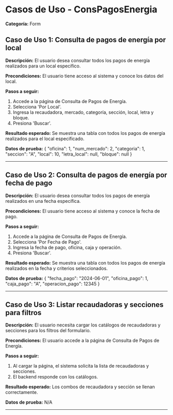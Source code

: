 # Casos de Uso - ConsPagosEnergia

**Categoría:** Form

## Caso de Uso 1: Consulta de pagos de energía por local

**Descripción:** El usuario desea consultar todos los pagos de energía realizados para un local específico.

**Precondiciones:**
El usuario tiene acceso al sistema y conoce los datos del local.

**Pasos a seguir:**
1. Accede a la página de Consulta de Pagos de Energía.
2. Selecciona 'Por Local'.
3. Ingresa la recaudadora, mercado, categoría, sección, local, letra y bloque.
4. Presiona 'Buscar'.

**Resultado esperado:**
Se muestra una tabla con todos los pagos de energía realizados para el local especificado.

**Datos de prueba:**
{ "oficina": 1, "num_mercado": 2, "categoria": 1, "seccion": "A", "local": 10, "letra_local": null, "bloque": null }

---

## Caso de Uso 2: Consulta de pagos de energía por fecha de pago

**Descripción:** El usuario desea consultar todos los pagos de energía realizados en una fecha específica.

**Precondiciones:**
El usuario tiene acceso al sistema y conoce la fecha de pago.

**Pasos a seguir:**
1. Accede a la página de Consulta de Pagos de Energía.
2. Selecciona 'Por Fecha de Pago'.
3. Ingresa la fecha de pago, oficina, caja y operación.
4. Presiona 'Buscar'.

**Resultado esperado:**
Se muestra una tabla con todos los pagos de energía realizados en la fecha y criterios seleccionados.

**Datos de prueba:**
{ "fecha_pago": "2024-06-01", "oficina_pago": 1, "caja_pago": "A", "operacion_pago": 12345 }

---

## Caso de Uso 3: Listar recaudadoras y secciones para filtros

**Descripción:** El usuario necesita cargar los catálogos de recaudadoras y secciones para los filtros del formulario.

**Precondiciones:**
El usuario accede a la página de Consulta de Pagos de Energía.

**Pasos a seguir:**
1. Al cargar la página, el sistema solicita la lista de recaudadoras y secciones.
2. El backend responde con los catálogos.

**Resultado esperado:**
Los combos de recaudadora y sección se llenan correctamente.

**Datos de prueba:**
N/A

---

